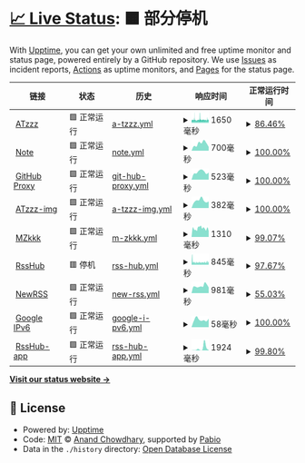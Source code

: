# [📈 Live Status](https://uptime.atzzz.com): <!--live status--> **🟧 部分停机**

With [Upptime](https://upptime.js.org), you can get your own unlimited and free uptime monitor and status page, powered entirely by a GitHub repository. We use [Issues](https://github.com/ipme/upptime/issues) as incident reports, [Actions](https://github.com/ipme/upptime/actions) as uptime monitors, and [Pages](https://demo.upptime.js.org) for the status page.

<!--start: status pages-->
<!-- This summary is generated by Upptime (https://github.com/upptime/upptime) -->
<!-- Do not edit this manually, your changes will be overwritten -->
<!-- prettier-ignore -->
| 链接 | 状态 | 历史 | 响应时间 | 正常运行时间 |
| --- | ------ | ------- | ------------- | ------ |
| <img alt="" src="https://icons.duckduckgo.com/ip3/atzzz.com.ico" height="13"> [ATzzz](https://atzzz.com) | 🟩 正常运行 | [a-tzzz.yml](https://github.com/ipme/upptime/commits/HEAD/history/a-tzzz.yml) | <details><summary><img alt="响应时间图像" src="./graphs/a-tzzz/response-time-week.png" height="20"> 1650毫秒</summary><br><a href="https://uptime.atzzz.com/history/a-tzzz"><img alt="响应时间 1669" src="https://img.shields.io/endpoint?url=https%3A%2F%2Fraw.githubusercontent.com%2Fipme%2Fupptime%2FHEAD%2Fapi%2Fa-tzzz%2Fresponse-time.json"></a><br><a href="https://uptime.atzzz.com/history/a-tzzz"><img alt="24 小时响应时间 1752" src="https://img.shields.io/endpoint?url=https%3A%2F%2Fraw.githubusercontent.com%2Fipme%2Fupptime%2FHEAD%2Fapi%2Fa-tzzz%2Fresponse-time-day.json"></a><br><a href="https://uptime.atzzz.com/history/a-tzzz"><img alt="7 天正常运行时间 1650" src="https://img.shields.io/endpoint?url=https%3A%2F%2Fraw.githubusercontent.com%2Fipme%2Fupptime%2FHEAD%2Fapi%2Fa-tzzz%2Fresponse-time-week.json"></a><br><a href="https://uptime.atzzz.com/history/a-tzzz"><img alt="30天的正常运行时间 1669" src="https://img.shields.io/endpoint?url=https%3A%2F%2Fraw.githubusercontent.com%2Fipme%2Fupptime%2FHEAD%2Fapi%2Fa-tzzz%2Fresponse-time-month.json"></a><br><a href="https://uptime.atzzz.com/history/a-tzzz"><img alt="1年的正常运行时间 1669" src="https://img.shields.io/endpoint?url=https%3A%2F%2Fraw.githubusercontent.com%2Fipme%2Fupptime%2FHEAD%2Fapi%2Fa-tzzz%2Fresponse-time-year.json"></a></details> | <details><summary><a href="https://uptime.atzzz.com/history/a-tzzz">86.46%</a></summary><a href="https://uptime.atzzz.com/history/a-tzzz"><img alt="正常运行时间 90.42%" src="https://img.shields.io/endpoint?url=https%3A%2F%2Fraw.githubusercontent.com%2Fipme%2Fupptime%2FHEAD%2Fapi%2Fa-tzzz%2Fuptime.json"></a><br><a href="https://uptime.atzzz.com/history/a-tzzz"><img alt="24 小时正常运行时间 81.70%" src="https://img.shields.io/endpoint?url=https%3A%2F%2Fraw.githubusercontent.com%2Fipme%2Fupptime%2FHEAD%2Fapi%2Fa-tzzz%2Fuptime-day.json"></a><br><a href="https://uptime.atzzz.com/history/a-tzzz"><img alt="7 天正常运行时间 86.46%" src="https://img.shields.io/endpoint?url=https%3A%2F%2Fraw.githubusercontent.com%2Fipme%2Fupptime%2FHEAD%2Fapi%2Fa-tzzz%2Fuptime-week.json"></a><br><a href="https://uptime.atzzz.com/history/a-tzzz"><img alt="30天的正常运行时间 90.42%" src="https://img.shields.io/endpoint?url=https%3A%2F%2Fraw.githubusercontent.com%2Fipme%2Fupptime%2FHEAD%2Fapi%2Fa-tzzz%2Fuptime-month.json"></a><br><a href="https://uptime.atzzz.com/history/a-tzzz"><img alt="1年的正常运行时间 90.42%" src="https://img.shields.io/endpoint?url=https%3A%2F%2Fraw.githubusercontent.com%2Fipme%2Fupptime%2FHEAD%2Fapi%2Fa-tzzz%2Fuptime-year.json"></a></details>
| <img alt="" src="https://icons.duckduckgo.com/ip3/note.atzzz.com.ico" height="13"> [Note](https://note.atzzz.com) | 🟩 正常运行 | [note.yml](https://github.com/ipme/upptime/commits/HEAD/history/note.yml) | <details><summary><img alt="响应时间图像" src="./graphs/note/response-time-week.png" height="20"> 700毫秒</summary><br><a href="https://uptime.atzzz.com/history/note"><img alt="响应时间 629" src="https://img.shields.io/endpoint?url=https%3A%2F%2Fraw.githubusercontent.com%2Fipme%2Fupptime%2FHEAD%2Fapi%2Fnote%2Fresponse-time.json"></a><br><a href="https://uptime.atzzz.com/history/note"><img alt="24 小时响应时间 384" src="https://img.shields.io/endpoint?url=https%3A%2F%2Fraw.githubusercontent.com%2Fipme%2Fupptime%2FHEAD%2Fapi%2Fnote%2Fresponse-time-day.json"></a><br><a href="https://uptime.atzzz.com/history/note"><img alt="7 天正常运行时间 700" src="https://img.shields.io/endpoint?url=https%3A%2F%2Fraw.githubusercontent.com%2Fipme%2Fupptime%2FHEAD%2Fapi%2Fnote%2Fresponse-time-week.json"></a><br><a href="https://uptime.atzzz.com/history/note"><img alt="30天的正常运行时间 629" src="https://img.shields.io/endpoint?url=https%3A%2F%2Fraw.githubusercontent.com%2Fipme%2Fupptime%2FHEAD%2Fapi%2Fnote%2Fresponse-time-month.json"></a><br><a href="https://uptime.atzzz.com/history/note"><img alt="1年的正常运行时间 629" src="https://img.shields.io/endpoint?url=https%3A%2F%2Fraw.githubusercontent.com%2Fipme%2Fupptime%2FHEAD%2Fapi%2Fnote%2Fresponse-time-year.json"></a></details> | <details><summary><a href="https://uptime.atzzz.com/history/note">100.00%</a></summary><a href="https://uptime.atzzz.com/history/note"><img alt="正常运行时间 100.00%" src="https://img.shields.io/endpoint?url=https%3A%2F%2Fraw.githubusercontent.com%2Fipme%2Fupptime%2FHEAD%2Fapi%2Fnote%2Fuptime.json"></a><br><a href="https://uptime.atzzz.com/history/note"><img alt="24 小时正常运行时间 100.00%" src="https://img.shields.io/endpoint?url=https%3A%2F%2Fraw.githubusercontent.com%2Fipme%2Fupptime%2FHEAD%2Fapi%2Fnote%2Fuptime-day.json"></a><br><a href="https://uptime.atzzz.com/history/note"><img alt="7 天正常运行时间 100.00%" src="https://img.shields.io/endpoint?url=https%3A%2F%2Fraw.githubusercontent.com%2Fipme%2Fupptime%2FHEAD%2Fapi%2Fnote%2Fuptime-week.json"></a><br><a href="https://uptime.atzzz.com/history/note"><img alt="30天的正常运行时间 100.00%" src="https://img.shields.io/endpoint?url=https%3A%2F%2Fraw.githubusercontent.com%2Fipme%2Fupptime%2FHEAD%2Fapi%2Fnote%2Fuptime-month.json"></a><br><a href="https://uptime.atzzz.com/history/note"><img alt="1年的正常运行时间 100.00%" src="https://img.shields.io/endpoint?url=https%3A%2F%2Fraw.githubusercontent.com%2Fipme%2Fupptime%2FHEAD%2Fapi%2Fnote%2Fuptime-year.json"></a></details>
| <img alt="" src="https://icons.duckduckgo.com/ip3/github.atzzz.com.ico" height="13"> [GitHub Proxy](https://github.atzzz.com) | 🟩 正常运行 | [git-hub-proxy.yml](https://github.com/ipme/upptime/commits/HEAD/history/git-hub-proxy.yml) | <details><summary><img alt="响应时间图像" src="./graphs/git-hub-proxy/response-time-week.png" height="20"> 523毫秒</summary><br><a href="https://uptime.atzzz.com/history/git-hub-proxy"><img alt="响应时间 494" src="https://img.shields.io/endpoint?url=https%3A%2F%2Fraw.githubusercontent.com%2Fipme%2Fupptime%2FHEAD%2Fapi%2Fgit-hub-proxy%2Fresponse-time.json"></a><br><a href="https://uptime.atzzz.com/history/git-hub-proxy"><img alt="24 小时响应时间 488" src="https://img.shields.io/endpoint?url=https%3A%2F%2Fraw.githubusercontent.com%2Fipme%2Fupptime%2FHEAD%2Fapi%2Fgit-hub-proxy%2Fresponse-time-day.json"></a><br><a href="https://uptime.atzzz.com/history/git-hub-proxy"><img alt="7 天正常运行时间 523" src="https://img.shields.io/endpoint?url=https%3A%2F%2Fraw.githubusercontent.com%2Fipme%2Fupptime%2FHEAD%2Fapi%2Fgit-hub-proxy%2Fresponse-time-week.json"></a><br><a href="https://uptime.atzzz.com/history/git-hub-proxy"><img alt="30天的正常运行时间 494" src="https://img.shields.io/endpoint?url=https%3A%2F%2Fraw.githubusercontent.com%2Fipme%2Fupptime%2FHEAD%2Fapi%2Fgit-hub-proxy%2Fresponse-time-month.json"></a><br><a href="https://uptime.atzzz.com/history/git-hub-proxy"><img alt="1年的正常运行时间 494" src="https://img.shields.io/endpoint?url=https%3A%2F%2Fraw.githubusercontent.com%2Fipme%2Fupptime%2FHEAD%2Fapi%2Fgit-hub-proxy%2Fresponse-time-year.json"></a></details> | <details><summary><a href="https://uptime.atzzz.com/history/git-hub-proxy">100.00%</a></summary><a href="https://uptime.atzzz.com/history/git-hub-proxy"><img alt="正常运行时间 100.00%" src="https://img.shields.io/endpoint?url=https%3A%2F%2Fraw.githubusercontent.com%2Fipme%2Fupptime%2FHEAD%2Fapi%2Fgit-hub-proxy%2Fuptime.json"></a><br><a href="https://uptime.atzzz.com/history/git-hub-proxy"><img alt="24 小时正常运行时间 100.00%" src="https://img.shields.io/endpoint?url=https%3A%2F%2Fraw.githubusercontent.com%2Fipme%2Fupptime%2FHEAD%2Fapi%2Fgit-hub-proxy%2Fuptime-day.json"></a><br><a href="https://uptime.atzzz.com/history/git-hub-proxy"><img alt="7 天正常运行时间 100.00%" src="https://img.shields.io/endpoint?url=https%3A%2F%2Fraw.githubusercontent.com%2Fipme%2Fupptime%2FHEAD%2Fapi%2Fgit-hub-proxy%2Fuptime-week.json"></a><br><a href="https://uptime.atzzz.com/history/git-hub-proxy"><img alt="30天的正常运行时间 100.00%" src="https://img.shields.io/endpoint?url=https%3A%2F%2Fraw.githubusercontent.com%2Fipme%2Fupptime%2FHEAD%2Fapi%2Fgit-hub-proxy%2Fuptime-month.json"></a><br><a href="https://uptime.atzzz.com/history/git-hub-proxy"><img alt="1年的正常运行时间 100.00%" src="https://img.shields.io/endpoint?url=https%3A%2F%2Fraw.githubusercontent.com%2Fipme%2Fupptime%2FHEAD%2Fapi%2Fgit-hub-proxy%2Fuptime-year.json"></a></details>
| <img alt="" src="https://icons.duckduckgo.com/ip3/imgs.atzzz.com.ico" height="13"> [ATzzz-img](https://imgs.atzzz.com) | 🟩 正常运行 | [a-tzzz-img.yml](https://github.com/ipme/upptime/commits/HEAD/history/a-tzzz-img.yml) | <details><summary><img alt="响应时间图像" src="./graphs/a-tzzz-img/response-time-week.png" height="20"> 382毫秒</summary><br><a href="https://uptime.atzzz.com/history/a-tzzz-img"><img alt="响应时间 374" src="https://img.shields.io/endpoint?url=https%3A%2F%2Fraw.githubusercontent.com%2Fipme%2Fupptime%2FHEAD%2Fapi%2Fa-tzzz-img%2Fresponse-time.json"></a><br><a href="https://uptime.atzzz.com/history/a-tzzz-img"><img alt="24 小时响应时间 341" src="https://img.shields.io/endpoint?url=https%3A%2F%2Fraw.githubusercontent.com%2Fipme%2Fupptime%2FHEAD%2Fapi%2Fa-tzzz-img%2Fresponse-time-day.json"></a><br><a href="https://uptime.atzzz.com/history/a-tzzz-img"><img alt="7 天正常运行时间 382" src="https://img.shields.io/endpoint?url=https%3A%2F%2Fraw.githubusercontent.com%2Fipme%2Fupptime%2FHEAD%2Fapi%2Fa-tzzz-img%2Fresponse-time-week.json"></a><br><a href="https://uptime.atzzz.com/history/a-tzzz-img"><img alt="30天的正常运行时间 374" src="https://img.shields.io/endpoint?url=https%3A%2F%2Fraw.githubusercontent.com%2Fipme%2Fupptime%2FHEAD%2Fapi%2Fa-tzzz-img%2Fresponse-time-month.json"></a><br><a href="https://uptime.atzzz.com/history/a-tzzz-img"><img alt="1年的正常运行时间 374" src="https://img.shields.io/endpoint?url=https%3A%2F%2Fraw.githubusercontent.com%2Fipme%2Fupptime%2FHEAD%2Fapi%2Fa-tzzz-img%2Fresponse-time-year.json"></a></details> | <details><summary><a href="https://uptime.atzzz.com/history/a-tzzz-img">100.00%</a></summary><a href="https://uptime.atzzz.com/history/a-tzzz-img"><img alt="正常运行时间 100.00%" src="https://img.shields.io/endpoint?url=https%3A%2F%2Fraw.githubusercontent.com%2Fipme%2Fupptime%2FHEAD%2Fapi%2Fa-tzzz-img%2Fuptime.json"></a><br><a href="https://uptime.atzzz.com/history/a-tzzz-img"><img alt="24 小时正常运行时间 100.00%" src="https://img.shields.io/endpoint?url=https%3A%2F%2Fraw.githubusercontent.com%2Fipme%2Fupptime%2FHEAD%2Fapi%2Fa-tzzz-img%2Fuptime-day.json"></a><br><a href="https://uptime.atzzz.com/history/a-tzzz-img"><img alt="7 天正常运行时间 100.00%" src="https://img.shields.io/endpoint?url=https%3A%2F%2Fraw.githubusercontent.com%2Fipme%2Fupptime%2FHEAD%2Fapi%2Fa-tzzz-img%2Fuptime-week.json"></a><br><a href="https://uptime.atzzz.com/history/a-tzzz-img"><img alt="30天的正常运行时间 100.00%" src="https://img.shields.io/endpoint?url=https%3A%2F%2Fraw.githubusercontent.com%2Fipme%2Fupptime%2FHEAD%2Fapi%2Fa-tzzz-img%2Fuptime-month.json"></a><br><a href="https://uptime.atzzz.com/history/a-tzzz-img"><img alt="1年的正常运行时间 100.00%" src="https://img.shields.io/endpoint?url=https%3A%2F%2Fraw.githubusercontent.com%2Fipme%2Fupptime%2FHEAD%2Fapi%2Fa-tzzz-img%2Fuptime-year.json"></a></details>
| <img alt="" src="https://icons.duckduckgo.com/ip3/mzkkk.com.ico" height="13"> [MZkkk](https://mzkkk.com) | 🟩 正常运行 | [m-zkkk.yml](https://github.com/ipme/upptime/commits/HEAD/history/m-zkkk.yml) | <details><summary><img alt="响应时间图像" src="./graphs/m-zkkk/response-time-week.png" height="20"> 1310毫秒</summary><br><a href="https://uptime.atzzz.com/history/m-zkkk"><img alt="响应时间 1338" src="https://img.shields.io/endpoint?url=https%3A%2F%2Fraw.githubusercontent.com%2Fipme%2Fupptime%2FHEAD%2Fapi%2Fm-zkkk%2Fresponse-time.json"></a><br><a href="https://uptime.atzzz.com/history/m-zkkk"><img alt="24 小时响应时间 911" src="https://img.shields.io/endpoint?url=https%3A%2F%2Fraw.githubusercontent.com%2Fipme%2Fupptime%2FHEAD%2Fapi%2Fm-zkkk%2Fresponse-time-day.json"></a><br><a href="https://uptime.atzzz.com/history/m-zkkk"><img alt="7 天正常运行时间 1310" src="https://img.shields.io/endpoint?url=https%3A%2F%2Fraw.githubusercontent.com%2Fipme%2Fupptime%2FHEAD%2Fapi%2Fm-zkkk%2Fresponse-time-week.json"></a><br><a href="https://uptime.atzzz.com/history/m-zkkk"><img alt="30天的正常运行时间 1338" src="https://img.shields.io/endpoint?url=https%3A%2F%2Fraw.githubusercontent.com%2Fipme%2Fupptime%2FHEAD%2Fapi%2Fm-zkkk%2Fresponse-time-month.json"></a><br><a href="https://uptime.atzzz.com/history/m-zkkk"><img alt="1年的正常运行时间 1338" src="https://img.shields.io/endpoint?url=https%3A%2F%2Fraw.githubusercontent.com%2Fipme%2Fupptime%2FHEAD%2Fapi%2Fm-zkkk%2Fresponse-time-year.json"></a></details> | <details><summary><a href="https://uptime.atzzz.com/history/m-zkkk">99.07%</a></summary><a href="https://uptime.atzzz.com/history/m-zkkk"><img alt="正常运行时间 99.22%" src="https://img.shields.io/endpoint?url=https%3A%2F%2Fraw.githubusercontent.com%2Fipme%2Fupptime%2FHEAD%2Fapi%2Fm-zkkk%2Fuptime.json"></a><br><a href="https://uptime.atzzz.com/history/m-zkkk"><img alt="24 小时正常运行时间 100.00%" src="https://img.shields.io/endpoint?url=https%3A%2F%2Fraw.githubusercontent.com%2Fipme%2Fupptime%2FHEAD%2Fapi%2Fm-zkkk%2Fuptime-day.json"></a><br><a href="https://uptime.atzzz.com/history/m-zkkk"><img alt="7 天正常运行时间 99.07%" src="https://img.shields.io/endpoint?url=https%3A%2F%2Fraw.githubusercontent.com%2Fipme%2Fupptime%2FHEAD%2Fapi%2Fm-zkkk%2Fuptime-week.json"></a><br><a href="https://uptime.atzzz.com/history/m-zkkk"><img alt="30天的正常运行时间 99.22%" src="https://img.shields.io/endpoint?url=https%3A%2F%2Fraw.githubusercontent.com%2Fipme%2Fupptime%2FHEAD%2Fapi%2Fm-zkkk%2Fuptime-month.json"></a><br><a href="https://uptime.atzzz.com/history/m-zkkk"><img alt="1年的正常运行时间 99.22%" src="https://img.shields.io/endpoint?url=https%3A%2F%2Fraw.githubusercontent.com%2Fipme%2Fupptime%2FHEAD%2Fapi%2Fm-zkkk%2Fuptime-year.json"></a></details>
| <img alt="" src="https://icons.duckduckgo.com/ip3/rsshub.isrss.com.ico" height="13"> [RssHub](https://rsshub.isrss.com) | 🟥 停机 | [rss-hub.yml](https://github.com/ipme/upptime/commits/HEAD/history/rss-hub.yml) | <details><summary><img alt="响应时间图像" src="./graphs/rss-hub/response-time-week.png" height="20"> 845毫秒</summary><br><a href="https://uptime.atzzz.com/history/rss-hub"><img alt="响应时间 1561" src="https://img.shields.io/endpoint?url=https%3A%2F%2Fraw.githubusercontent.com%2Fipme%2Fupptime%2FHEAD%2Fapi%2Frss-hub%2Fresponse-time.json"></a><br><a href="https://uptime.atzzz.com/history/rss-hub"><img alt="24 小时响应时间 923" src="https://img.shields.io/endpoint?url=https%3A%2F%2Fraw.githubusercontent.com%2Fipme%2Fupptime%2FHEAD%2Fapi%2Frss-hub%2Fresponse-time-day.json"></a><br><a href="https://uptime.atzzz.com/history/rss-hub"><img alt="7 天正常运行时间 845" src="https://img.shields.io/endpoint?url=https%3A%2F%2Fraw.githubusercontent.com%2Fipme%2Fupptime%2FHEAD%2Fapi%2Frss-hub%2Fresponse-time-week.json"></a><br><a href="https://uptime.atzzz.com/history/rss-hub"><img alt="30天的正常运行时间 1561" src="https://img.shields.io/endpoint?url=https%3A%2F%2Fraw.githubusercontent.com%2Fipme%2Fupptime%2FHEAD%2Fapi%2Frss-hub%2Fresponse-time-month.json"></a><br><a href="https://uptime.atzzz.com/history/rss-hub"><img alt="1年的正常运行时间 1561" src="https://img.shields.io/endpoint?url=https%3A%2F%2Fraw.githubusercontent.com%2Fipme%2Fupptime%2FHEAD%2Fapi%2Frss-hub%2Fresponse-time-year.json"></a></details> | <details><summary><a href="https://uptime.atzzz.com/history/rss-hub">97.67%</a></summary><a href="https://uptime.atzzz.com/history/rss-hub"><img alt="正常运行时间 97.91%" src="https://img.shields.io/endpoint?url=https%3A%2F%2Fraw.githubusercontent.com%2Fipme%2Fupptime%2FHEAD%2Fapi%2Frss-hub%2Fuptime.json"></a><br><a href="https://uptime.atzzz.com/history/rss-hub"><img alt="24 小时正常运行时间 98.66%" src="https://img.shields.io/endpoint?url=https%3A%2F%2Fraw.githubusercontent.com%2Fipme%2Fupptime%2FHEAD%2Fapi%2Frss-hub%2Fuptime-day.json"></a><br><a href="https://uptime.atzzz.com/history/rss-hub"><img alt="7 天正常运行时间 97.67%" src="https://img.shields.io/endpoint?url=https%3A%2F%2Fraw.githubusercontent.com%2Fipme%2Fupptime%2FHEAD%2Fapi%2Frss-hub%2Fuptime-week.json"></a><br><a href="https://uptime.atzzz.com/history/rss-hub"><img alt="30天的正常运行时间 97.91%" src="https://img.shields.io/endpoint?url=https%3A%2F%2Fraw.githubusercontent.com%2Fipme%2Fupptime%2FHEAD%2Fapi%2Frss-hub%2Fuptime-month.json"></a><br><a href="https://uptime.atzzz.com/history/rss-hub"><img alt="1年的正常运行时间 97.91%" src="https://img.shields.io/endpoint?url=https%3A%2F%2Fraw.githubusercontent.com%2Fipme%2Fupptime%2FHEAD%2Fapi%2Frss-hub%2Fuptime-year.json"></a></details>
| <img alt="" src="https://icons.duckduckgo.com/ip3/isrss.com.ico" height="13"> [NewRSS](https://isrss.com) | 🟩 正常运行 | [new-rss.yml](https://github.com/ipme/upptime/commits/HEAD/history/new-rss.yml) | <details><summary><img alt="响应时间图像" src="./graphs/new-rss/response-time-week.png" height="20"> 981毫秒</summary><br><a href="https://uptime.atzzz.com/history/new-rss"><img alt="响应时间 1454" src="https://img.shields.io/endpoint?url=https%3A%2F%2Fraw.githubusercontent.com%2Fipme%2Fupptime%2FHEAD%2Fapi%2Fnew-rss%2Fresponse-time.json"></a><br><a href="https://uptime.atzzz.com/history/new-rss"><img alt="24 小时响应时间 778" src="https://img.shields.io/endpoint?url=https%3A%2F%2Fraw.githubusercontent.com%2Fipme%2Fupptime%2FHEAD%2Fapi%2Fnew-rss%2Fresponse-time-day.json"></a><br><a href="https://uptime.atzzz.com/history/new-rss"><img alt="7 天正常运行时间 981" src="https://img.shields.io/endpoint?url=https%3A%2F%2Fraw.githubusercontent.com%2Fipme%2Fupptime%2FHEAD%2Fapi%2Fnew-rss%2Fresponse-time-week.json"></a><br><a href="https://uptime.atzzz.com/history/new-rss"><img alt="30天的正常运行时间 1454" src="https://img.shields.io/endpoint?url=https%3A%2F%2Fraw.githubusercontent.com%2Fipme%2Fupptime%2FHEAD%2Fapi%2Fnew-rss%2Fresponse-time-month.json"></a><br><a href="https://uptime.atzzz.com/history/new-rss"><img alt="1年的正常运行时间 1454" src="https://img.shields.io/endpoint?url=https%3A%2F%2Fraw.githubusercontent.com%2Fipme%2Fupptime%2FHEAD%2Fapi%2Fnew-rss%2Fresponse-time-year.json"></a></details> | <details><summary><a href="https://uptime.atzzz.com/history/new-rss">55.03%</a></summary><a href="https://uptime.atzzz.com/history/new-rss"><img alt="正常运行时间 73.13%" src="https://img.shields.io/endpoint?url=https%3A%2F%2Fraw.githubusercontent.com%2Fipme%2Fupptime%2FHEAD%2Fapi%2Fnew-rss%2Fuptime.json"></a><br><a href="https://uptime.atzzz.com/history/new-rss"><img alt="24 小时正常运行时间 100.00%" src="https://img.shields.io/endpoint?url=https%3A%2F%2Fraw.githubusercontent.com%2Fipme%2Fupptime%2FHEAD%2Fapi%2Fnew-rss%2Fuptime-day.json"></a><br><a href="https://uptime.atzzz.com/history/new-rss"><img alt="7 天正常运行时间 55.03%" src="https://img.shields.io/endpoint?url=https%3A%2F%2Fraw.githubusercontent.com%2Fipme%2Fupptime%2FHEAD%2Fapi%2Fnew-rss%2Fuptime-week.json"></a><br><a href="https://uptime.atzzz.com/history/new-rss"><img alt="30天的正常运行时间 73.13%" src="https://img.shields.io/endpoint?url=https%3A%2F%2Fraw.githubusercontent.com%2Fipme%2Fupptime%2FHEAD%2Fapi%2Fnew-rss%2Fuptime-month.json"></a><br><a href="https://uptime.atzzz.com/history/new-rss"><img alt="1年的正常运行时间 73.13%" src="https://img.shields.io/endpoint?url=https%3A%2F%2Fraw.githubusercontent.com%2Fipme%2Fupptime%2FHEAD%2Fapi%2Fnew-rss%2Fuptime-year.json"></a></details>
| <img alt="" src="https://icons.duckduckgo.com/ip3/www.google.com.ico" height="13"> [Google IPv6](http://www.google.com) | 🟩 正常运行 | [google-i-pv6.yml](https://github.com/ipme/upptime/commits/HEAD/history/google-i-pv6.yml) | <details><summary><img alt="响应时间图像" src="./graphs/google-i-pv6/response-time-week.png" height="20"> 58毫秒</summary><br><a href="https://uptime.atzzz.com/history/google-i-pv6"><img alt="响应时间 58" src="https://img.shields.io/endpoint?url=https%3A%2F%2Fraw.githubusercontent.com%2Fipme%2Fupptime%2FHEAD%2Fapi%2Fgoogle-i-pv6%2Fresponse-time.json"></a><br><a href="https://uptime.atzzz.com/history/google-i-pv6"><img alt="24 小时响应时间 65" src="https://img.shields.io/endpoint?url=https%3A%2F%2Fraw.githubusercontent.com%2Fipme%2Fupptime%2FHEAD%2Fapi%2Fgoogle-i-pv6%2Fresponse-time-day.json"></a><br><a href="https://uptime.atzzz.com/history/google-i-pv6"><img alt="7 天正常运行时间 58" src="https://img.shields.io/endpoint?url=https%3A%2F%2Fraw.githubusercontent.com%2Fipme%2Fupptime%2FHEAD%2Fapi%2Fgoogle-i-pv6%2Fresponse-time-week.json"></a><br><a href="https://uptime.atzzz.com/history/google-i-pv6"><img alt="30天的正常运行时间 58" src="https://img.shields.io/endpoint?url=https%3A%2F%2Fraw.githubusercontent.com%2Fipme%2Fupptime%2FHEAD%2Fapi%2Fgoogle-i-pv6%2Fresponse-time-month.json"></a><br><a href="https://uptime.atzzz.com/history/google-i-pv6"><img alt="1年的正常运行时间 58" src="https://img.shields.io/endpoint?url=https%3A%2F%2Fraw.githubusercontent.com%2Fipme%2Fupptime%2FHEAD%2Fapi%2Fgoogle-i-pv6%2Fresponse-time-year.json"></a></details> | <details><summary><a href="https://uptime.atzzz.com/history/google-i-pv6">100.00%</a></summary><a href="https://uptime.atzzz.com/history/google-i-pv6"><img alt="正常运行时间 99.88%" src="https://img.shields.io/endpoint?url=https%3A%2F%2Fraw.githubusercontent.com%2Fipme%2Fupptime%2FHEAD%2Fapi%2Fgoogle-i-pv6%2Fuptime.json"></a><br><a href="https://uptime.atzzz.com/history/google-i-pv6"><img alt="24 小时正常运行时间 100.00%" src="https://img.shields.io/endpoint?url=https%3A%2F%2Fraw.githubusercontent.com%2Fipme%2Fupptime%2FHEAD%2Fapi%2Fgoogle-i-pv6%2Fuptime-day.json"></a><br><a href="https://uptime.atzzz.com/history/google-i-pv6"><img alt="7 天正常运行时间 100.00%" src="https://img.shields.io/endpoint?url=https%3A%2F%2Fraw.githubusercontent.com%2Fipme%2Fupptime%2FHEAD%2Fapi%2Fgoogle-i-pv6%2Fuptime-week.json"></a><br><a href="https://uptime.atzzz.com/history/google-i-pv6"><img alt="30天的正常运行时间 99.88%" src="https://img.shields.io/endpoint?url=https%3A%2F%2Fraw.githubusercontent.com%2Fipme%2Fupptime%2FHEAD%2Fapi%2Fgoogle-i-pv6%2Fuptime-month.json"></a><br><a href="https://uptime.atzzz.com/history/google-i-pv6"><img alt="1年的正常运行时间 99.88%" src="https://img.shields.io/endpoint?url=https%3A%2F%2Fraw.githubusercontent.com%2Fipme%2Fupptime%2FHEAD%2Fapi%2Fgoogle-i-pv6%2Fuptime-year.json"></a></details>
| <img alt="" src="https://icons.duckduckgo.com/ip3/rsshub.app.ico" height="13"> [RssHub-app](https://rsshub.app) | 🟩 正常运行 | [rss-hub-app.yml](https://github.com/ipme/upptime/commits/HEAD/history/rss-hub-app.yml) | <details><summary><img alt="响应时间图像" src="./graphs/rss-hub-app/response-time-week.png" height="20"> 1924毫秒</summary><br><a href="https://uptime.atzzz.com/history/rss-hub-app"><img alt="响应时间 2137" src="https://img.shields.io/endpoint?url=https%3A%2F%2Fraw.githubusercontent.com%2Fipme%2Fupptime%2FHEAD%2Fapi%2Frss-hub-app%2Fresponse-time.json"></a><br><a href="https://uptime.atzzz.com/history/rss-hub-app"><img alt="24 小时响应时间 304" src="https://img.shields.io/endpoint?url=https%3A%2F%2Fraw.githubusercontent.com%2Fipme%2Fupptime%2FHEAD%2Fapi%2Frss-hub-app%2Fresponse-time-day.json"></a><br><a href="https://uptime.atzzz.com/history/rss-hub-app"><img alt="7 天正常运行时间 1924" src="https://img.shields.io/endpoint?url=https%3A%2F%2Fraw.githubusercontent.com%2Fipme%2Fupptime%2FHEAD%2Fapi%2Frss-hub-app%2Fresponse-time-week.json"></a><br><a href="https://uptime.atzzz.com/history/rss-hub-app"><img alt="30天的正常运行时间 2137" src="https://img.shields.io/endpoint?url=https%3A%2F%2Fraw.githubusercontent.com%2Fipme%2Fupptime%2FHEAD%2Fapi%2Frss-hub-app%2Fresponse-time-month.json"></a><br><a href="https://uptime.atzzz.com/history/rss-hub-app"><img alt="1年的正常运行时间 2137" src="https://img.shields.io/endpoint?url=https%3A%2F%2Fraw.githubusercontent.com%2Fipme%2Fupptime%2FHEAD%2Fapi%2Frss-hub-app%2Fresponse-time-year.json"></a></details> | <details><summary><a href="https://uptime.atzzz.com/history/rss-hub-app">99.80%</a></summary><a href="https://uptime.atzzz.com/history/rss-hub-app"><img alt="正常运行时间 99.90%" src="https://img.shields.io/endpoint?url=https%3A%2F%2Fraw.githubusercontent.com%2Fipme%2Fupptime%2FHEAD%2Fapi%2Frss-hub-app%2Fuptime.json"></a><br><a href="https://uptime.atzzz.com/history/rss-hub-app"><img alt="24 小时正常运行时间 100.00%" src="https://img.shields.io/endpoint?url=https%3A%2F%2Fraw.githubusercontent.com%2Fipme%2Fupptime%2FHEAD%2Fapi%2Frss-hub-app%2Fuptime-day.json"></a><br><a href="https://uptime.atzzz.com/history/rss-hub-app"><img alt="7 天正常运行时间 99.80%" src="https://img.shields.io/endpoint?url=https%3A%2F%2Fraw.githubusercontent.com%2Fipme%2Fupptime%2FHEAD%2Fapi%2Frss-hub-app%2Fuptime-week.json"></a><br><a href="https://uptime.atzzz.com/history/rss-hub-app"><img alt="30天的正常运行时间 99.90%" src="https://img.shields.io/endpoint?url=https%3A%2F%2Fraw.githubusercontent.com%2Fipme%2Fupptime%2FHEAD%2Fapi%2Frss-hub-app%2Fuptime-month.json"></a><br><a href="https://uptime.atzzz.com/history/rss-hub-app"><img alt="1年的正常运行时间 99.90%" src="https://img.shields.io/endpoint?url=https%3A%2F%2Fraw.githubusercontent.com%2Fipme%2Fupptime%2FHEAD%2Fapi%2Frss-hub-app%2Fuptime-year.json"></a></details>

<!--end: status pages-->

[**Visit our status website →**](https://uptime.atzzz.com)

## 📄 License

- Powered by: [Upptime](https://github.com/upptime/upptime)
- Code: [MIT](./LICENSE) © [Anand Chowdhary](https://anandchowdhary.com), supported by [Pabio](https://pabio.com)
- Data in the `./history` directory: [Open Database License](https://opendatacommons.org/licenses/odbl/1-0/)
